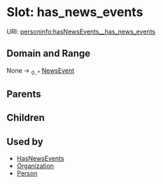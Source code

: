 
# Slot: has_news_events



URI: [personinfo:hasNewsEvents__has_news_events](https://w3id.org/linkml/examples/personinfo/hasNewsEvents__has_news_events)


## Domain and Range

None &#8594;  <sub>0..\*</sub> [NewsEvent](NewsEvent.md)

## Parents


## Children


## Used by

 * [HasNewsEvents](HasNewsEvents.md)
 * [Organization](Organization.md)
 * [Person](Person.md)
